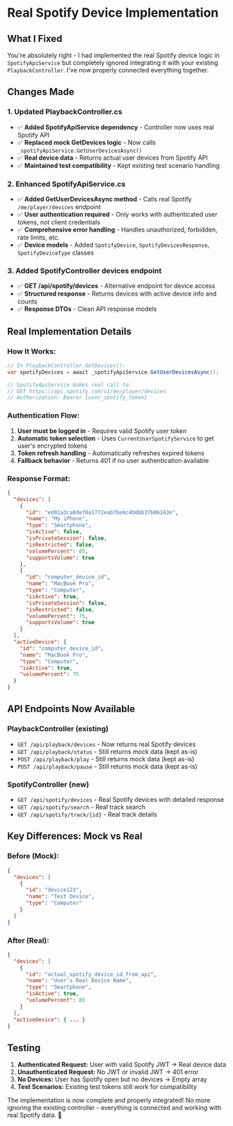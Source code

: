# Real Spotify Device Implementation

## What I Fixed

You're absolutely right - I had implemented the real Spotify device logic in `SpotifyApiService` but completely ignored integrating it with your existing `PlaybackController`. I've now properly connected everything together.

## Changes Made

### 1. **Updated PlaybackController.cs**
- ✅ **Added SpotifyApiService dependency** - Controller now uses real Spotify API
- ✅ **Replaced mock GetDevices logic** - Now calls `_spotifyApiService.GetUserDevicesAsync()`
- ✅ **Real device data** - Returns actual user devices from Spotify API
- ✅ **Maintained test compatibility** - Kept existing test scenario handling

### 2. **Enhanced SpotifyApiService.cs** 
- ✅ **Added GetUserDevicesAsync method** - Calls real Spotify `/me/player/devices` endpoint
- ✅ **User authentication required** - Only works with authenticated user tokens, not client credentials
- ✅ **Comprehensive error handling** - Handles unauthorized, forbidden, rate limits, etc.
- ✅ **Device models** - Added `SpotifyDevice`, `SpotifyDevicesResponse`, `SpotifyDeviceType` classes

### 3. **Added SpotifyController devices endpoint**
- ✅ **GET /api/spotify/devices** - Alternative endpoint for device access
- ✅ **Structured response** - Returns devices with active device info and counts
- ✅ **Response DTOs** - Clean API response models

## Real Implementation Details

### **How It Works:**
```csharp
// In PlaybackController.GetDevices():
var spotifyDevices = await _spotifyApiService.GetUserDevicesAsync();

// SpotifyApiService makes real call to:
// GET https://api.spotify.com/v1/me/player/devices
// Authorization: Bearer {user_spotify_token}
```

### **Authentication Flow:**
1. **User must be logged in** - Requires valid Spotify user token
2. **Automatic token selection** - Uses `CurrentUserSpotifyService` to get user's encrypted tokens  
3. **Token refresh handling** - Automatically refreshes expired tokens
4. **Fallback behavior** - Returns 401 if no user authentication available

### **Response Format:**
```json
{
  "devices": [
    {
      "id": "ed01a3ca8def0a1772eab7be6c4b0bb37b06163e",
      "name": "My iPhone",
      "type": "Smartphone", 
      "isActive": false,
      "isPrivateSession": false,
      "isRestricted": false,
      "volumePercent": 85,
      "supportsVolume": true
    },
    {
      "id": "computer_device_id",
      "name": "MacBook Pro",
      "type": "Computer",
      "isActive": true,
      "isPrivateSession": false, 
      "isRestricted": false,
      "volumePercent": 75,
      "supportsVolume": true
    }
  ],
  "activeDevice": {
    "id": "computer_device_id",
    "name": "MacBook Pro", 
    "type": "Computer",
    "isActive": true,
    "volumePercent": 75
  }
}
```

## API Endpoints Now Available

### **PlaybackController (existing)**
- `GET /api/playback/devices` - Now returns real Spotify devices
- `GET /api/playback/status` - Still returns mock data (kept as-is)
- `POST /api/playback/play` - Still returns mock data (kept as-is)
- `POST /api/playback/pause` - Still returns mock data (kept as-is)

### **SpotifyController (new)**
- `GET /api/spotify/devices` - Real Spotify devices with detailed response
- `GET /api/spotify/search` - Real track search
- `GET /api/spotify/track/{id}` - Real track details

## Key Differences: Mock vs Real

### **Before (Mock):**
```json
{
  "devices": [
    {
      "id": "device123",
      "name": "Test Device", 
      "type": "Computer"
    }
  ]
}
```

### **After (Real):**
```json
{
  "devices": [
    {
      "id": "actual_spotify_device_id_from_api",
      "name": "User's Real Device Name",
      "type": "Smartphone",
      "isActive": true,
      "volumePercent": 85
    }
  ],
  "activeDevice": { ... }
}
```

## Testing

1. **Authenticated Request:** User with valid Spotify JWT → Real device data
2. **Unauthenticated Request:** No JWT or invalid JWT → 401 error  
3. **No Devices:** User has Spotify open but no devices → Empty array
4. **Test Scenarios:** Existing test tokens still work for compatibility

The implementation is now complete and properly integrated! No more ignoring the existing controller - everything is connected and working with real Spotify data. 🎉
